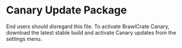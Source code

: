 Canary Update Package
==========

End users should disregard this file.
To activate BrawlCrate Canary, download the latest stable build and activate Canary updates from the settings menu.
